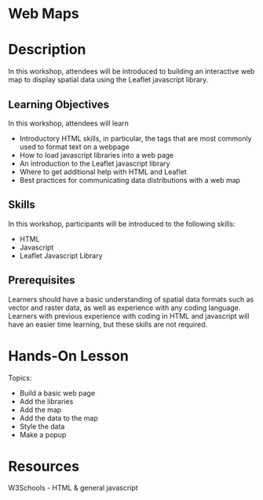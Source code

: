 # Web Maps

# Description
In this workshop, attendees will be introduced to building an interactive web map to display spatial data using the Leaflet javascript library.

## Learning Objectives
In this workshop, attendees will learn

* Introductory HTML skills, in particular, the tags that are most commonly used to format text on a webpage
* How to load javascript libraries into a web page
* An introduction to the Leaflet javascript library
* Where to get additional help with HTML and Leaflet
* Best practices for communicating data distributions with a web map

## Skills
In this workshop, participants will be introduced to the following skills:

* HTML
* Javascript
* Leaflet Javascript Library

## Prerequisites
Learners should have a basic understanding of spatial data formats such as vector and raster data, as well as experience with any coding language.  Learners with previous experience with coding in HTML and javascript will have an easier time learning, but these skills are not required.

# Hands-On Lesson

Topics:
* Build a basic web page
* Add the libraries
* Add the map
* Add the data to the map
* Style the data
* Make a popup

# Resources
W3Schools - HTML & general javascript
